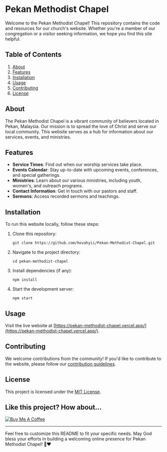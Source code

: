 # Pekan Methodist Chapel

Welcome to the Pekan Methodist Chapel! This repository contains the code and resources for our church's website. Whether you're a member of our congregation or a visitor seeking information, we hope you find this site helpful.

## Table of Contents

1. [About](#about)
2. [Features](#features)
3. [Installation](#installation)
4. [Usage](#usage)
5. [Contributing](#contributing)
6. [License](#license)

## About

The Pekan Methodist Chapel is a vibrant community of believers located in Pekan, Malaysia. Our mission is to spread the love of Christ and serve our local community. This website serves as a hub for information about our services, events, and ministries.

## Features

- **Service Times**: Find out when our worship services take place.
- **Events Calendar**: Stay up-to-date with upcoming events, conferences, and special gatherings.
- **Ministries**: Learn about our various ministries, including youth, women's, and outreach programs.
- **Contact Information**: Get in touch with our pastors and staff.
- **Sermons**: Access recorded sermons and teachings.

## Installation

To run this website locally, follow these steps:

1. Clone this repository:
   ```
   git clone https://github.com/hovahyii/Pekan-Methodist-Chapel.git
   ```

2. Navigate to the project directory:
   ```
   cd pekan-methodist-chapel
   ```

3. Install dependencies (if any):
   ```
   npm install
   ```

4. Start the development server:
   ```
   npm start
   ```

## Usage

Visit the live website at [https://pekan-methodist-chapel.vercel.app/](https://pekan-methodist-chapel.vercel.app/).

## Contributing

We welcome contributions from the community! If you'd like to contribute to the website, please follow our [contribution guidelines](CONTRIBUTING.md).

## License

This project is licensed under the [MIT License](LICENSE).

## Like this project? How about...
[![Buy Me A Coffee](https://img.buymeacoffee.com/button-api/?text=Buy%20me%20a%20coffee&emoji=☕&slug=hovahyii&button_colour=FFDD00&font_colour=000000&font_family=Cookie&outline_colour=000000&coffee_colour=ffffff)](https://www.buymeacoffee.com/hovahyii)


---

Feel free to customize this README to fit your specific needs. May God bless your efforts in building a welcoming online presence for Pekan Methodist Chapel! 🙏❤️